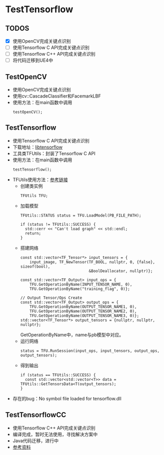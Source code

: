 # TestTensorflow

## TODOS
- [x] 使用OpenCV完成关键点识别
- [ ] 使用Tensorflow C API完成关键点识别
- [ ] 使用Tensorflow C++ API完成关键点识别
- [ ] 将代码迁移到UE4中

## TestOpenCV
- 使用OpenCV完成关键点识别
- 使用cv::CascadeClassifier和FacemarkLBF
- 使用方法：在main函数中调用
  ```
  testOpenCV();
  ```

## TestTensorflow
- 使用Tensorflow C API完成关键点识别
- 下载地址：[libtensorflow](https://tensorflow.google.cn/install/lang_c)
- 工具类TFUtils：封装了Tensorflow C API
- 使用方法：在main函数中调用
  ```
  testTensorflow();
  ```
- TFUtils使用方法：[参考链接](http://www.liuxiao.org/2018/12/tensorflow-c-api-%e4%bb%8e%e8%ae%ad%e7%bb%83%e5%88%b0%e9%83%a8%e7%bd%b2%ef%bc%9a%e4%bd%bf%e7%94%a8-c-api-%e8%bf%9b%e8%a1%8c%e9%a2%84%e6%b5%8b%e5%92%8c%e9%83%a8%e7%bd%b2/)
  - 创建类实例
    ```
    TFUtils TFU;
    ```
  - 加载模型
    ```
    TFUtils::STATUS status = TFU.LoadModel(PB_FILE_PATH);

    if (status != TFUtils::SUCCESS) {
      std::cerr << "Can't load graph" << std::endl;
      return;
    }
    ```
  - 搭建网络
    ```
    const std::vector<TF_Tensor*> input_tensors = {
        input_image, TF_NewTensor(TF_BOOL, nullptr, 0, {false}, sizeof(bool),
                                  &BoolDeallocator, nullptr)};

    const std::vector<TF_Output> input_ops = {
        TFU.GetOperationByName(INPUT_TENSOR_NAME, 0),
        TFU.GetOperationByName("training_flag", 0)};

    // Output Tensor/Ops Create
    const std::vector<TF_Output> output_ops = {
        TFU.GetOperationByName(OUTPUT_TENSOR_NAME1, 0),
        TFU.GetOperationByName(OUTPUT_TENSOR_NAME2, 0),
        TFU.GetOperationByName(OUTPUT_TENSOR_NAME3, 0)};
    std::vector<TF_Tensor*> output_tensors = {nullptr, nullptr, nullptr};
    ```
    GetOperationByName中，name与pb模型中对应。
  - 运行网络
    ```
    status = TFU.RunSession(input_ops, input_tensors, output_ops, output_tensors);
    ```
  - 得到输出
    ```
    if (status == TFUtils::SUCCESS) {
      const std::vector<std::vector<T>> data = TFUtils::GetTensorsData<T(output_tensors);
    }
    ```
- 存在的bug：No symbol file loaded for tensorflow.dll

## TestTensorflowCC
- 使用Tensorflow C++ API完成关键点识别
- 编译完成，暂时无法使用，寻找解决方案中
- Java代码迁移，进行中
- [参考资料](http://www.liuxiao.org/2018/10/tensorflow-c-%e4%bb%8e%e8%ae%ad%e7%bb%83%e5%88%b0%e9%83%a8%e7%bd%b23%ef%bc%9a%e4%bd%bf%e7%94%a8-keras-%e8%ae%ad%e7%bb%83%e5%92%8c%e9%83%a8%e7%bd%b2-cnn/)